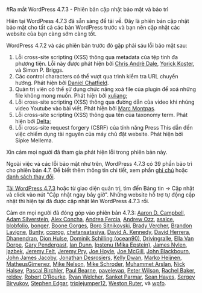 #Ra mắt WordPress 4.7.3 - Phiên bản cập nhật bảo mật và bảo trì

Hiên tại WordPress 4.7.3 đã sẵn sàng để tải về. Đây là phiên bản cập nhật bảo mật cho tất cả các bản WordPress trước và bạn nên cập nhật các website của bạn càng sớm càng tốt.

WordPress 4.7.2 và các phiên bản trước đó gặp phải sáu lỗi bảo mật sau:
1. Lỗi cross-site scripting (XSS) thông qua metadata của tệp tinh đa phương tiện. Lỗi này được phát hiện bởi [Chris Andrè Dale](https://www.securesolutions.no/), [Yorick Koster](https://twitter.com/yorickkoster), và Simon P. Briggs.
2. Các control characters có thể vượt qua trình kiểm tra URL chuyển hướng. Phát hiện bởi [Daniel Chatfield](http://www.danielchatfield.com/).
3. Quản trị viên có thể sử dụng chức năng xoá file của plugin để xoá những file không mong muốn. Phát hiện bởi [xuliang](http://b.360.cn/);
4. Lỗi cross-site scripting (XSS) thông qua đường dẫn của video khi nhúng video Youtube vào bài viết. Phát hiện bởi [Marc Montpas](https://twitter.com/marcs0h).
5. Lỗi cross-site scripting (XSS) thông qua tên của taxonomy term. Phát hiện bởi [Delta](https://profiles.wordpress.org/deltamgm2);
6. Lỗi cross-site request forgery (CSRF) của tính năng Press This dẫn đến việc chiếm dụng tài nguyên của máy chủ đặt website. Phát hiện bởi Sipke Mellema.

Xin cảm mọi người đã tham gia phát hiện lỗi trong phiên bản này.

Ngoài việc vá các lỗi bảo mật như trên, WordPress 4.7.3 có 39 phần bảo trì cho phiên bản 4.7. Để biết thêm thông tin chi tiết, xem phần [ghi chú](https://codex.wordpress.org/Version_4.7.3) hoặc [danh sách thay đổi](https://core.trac.wordpress.org/query?status=closed&milestone=4.7.3&group=component&col=id&col=summary&col=component&col=status&col=owner&col=type&col=priority&col=keywords&order=priority).

[Tải WordPress 4.7.3](https://wordpress.org/download/) hoặc từ giao diện quản trị, tìm đến Bảng tin → Cập nhật và click vào nút "Cập nhật ngay bây giờ". Những website hỗ trợ tự động cập nhật thì hiện tại đã được cập nhật lên WordPress 4.7.3 rồi.

Cảm ơn mọi người đã đóng góp vào phiên bản 4.7.3: [Aaron D. Campbell](https://profiles.wordpress.org/aaroncampbell/), [Adam Silverstein](https://profiles.wordpress.org/adamsilverstein/), [Alex Concha](https://profiles.wordpress.org/xknown/), [Andrea Fercia](https://profiles.wordpress.org/afercia/), [Andrew Ozz](https://profiles.wordpress.org/azaozz/), [asalce](https://profiles.wordpress.org/asalce/), [blobfolio](https://profiles.wordpress.org/blobfolio/), [bonger](https://profiles.wordpress.org/gitlost/), [Boone Gorges](https://profiles.wordpress.org/boonebgorges/), [Boro Sitnikovski](https://profiles.wordpress.org/bor0/), [Brady Vercher](https://profiles.wordpress.org/bradyvercher/), [Brandon Lavigne](https://profiles.wordpress.org/drrobotnik/), [Bunty](https://profiles.wordpress.org/bhargavbhandari90/), [ccprog](https://profiles.wordpress.org/ccprog/), [chetansatasiya](https://profiles.wordpress.org/ketuchetan/), [David A. Kennedy](https://profiles.wordpress.org/davidakennedy/), [David Herrera](https://profiles.wordpress.org/dlh/), [Dhanendran](https://profiles.wordpress.org/dhanendran/), [Dion Hulse](https://profiles.wordpress.org/dd32/), [Dominik Schilling (ocean90)](https://profiles.wordpress.org/ocean90/), [Drivingralle](https://profiles.wordpress.org/drivingralle/), [Ella Van Dorpe](https://profiles.wordpress.org/iseulde/), [Gary Pendergast](https://profiles.wordpress.org/pento/), [Ian Dunn](https://profiles.wordpress.org/iandunn/), [Ipstenu (Mika Epstein)](https://profiles.wordpress.org/ipstenu/), [James Nylen](https://profiles.wordpress.org/jnylen0/), [jazbek](https://profiles.wordpress.org/jazbek/), [Jeremy Felt](https://profiles.wordpress.org/jeremyfelt/), [Jeremy Pry](https://profiles.wordpress.org/jpry/), [Joe Hoyle](https://profiles.wordpress.org/joehoyle/), [Joe McGill](https://profiles.wordpress.org/joemcgill/), [John Blackbourn](https://profiles.wordpress.org/johnbillion/), [John James Jacoby](https://profiles.wordpress.org/johnjamesjacoby/), [Jonathan Desrosiers](https://profiles.wordpress.org/desrosj/), [Kelly Dwan](https://profiles.wordpress.org/ryelle/), [Marko Heijnen](https://profiles.wordpress.org/markoheijnen/), [MatheusGimenez](https://profiles.wordpress.org/matheusgimenez/), [Mike Nelson](https://profiles.wordpress.org/mnelson4/), [Mike Schroder](https://profiles.wordpress.org/mikeschroder/), [Muhammet Arslan](https://profiles.wordpress.org/codegeass/), [Nick Halsey](https://profiles.wordpress.org/celloexpressions/), [Pascal Birchler](https://profiles.wordpress.org/swissspidy/), [Paul Bearne](https://profiles.wordpress.org/pbearne/), [pavelevap](https://profiles.wordpress.org/pavelevap/), [Peter Wilson](https://profiles.wordpress.org/peterwilsoncc/), [Rachel Baker](https://profiles.wordpress.org/rachelbaker/), [reldev](https://profiles.wordpress.org/reldev/), [Robert O’Rourke](https://profiles.wordpress.org/sanchothefat/), [Ryan Welcher](https://profiles.wordpress.org/welcher/), [Sanket Parmar](https://profiles.wordpress.org/sanketparmar/), [Sean Hayes](https://profiles.wordpress.org/seanchayes/), [Sergey Biryukov](https://profiles.wordpress.org/sergeybiryukov/), [Stephen Edgar](https://profiles.wordpress.org/netweb/), [triplejumper12](https://profiles.wordpress.org/triplejumper12/), [Weston Ruter](https://profiles.wordpress.org/westonruter/), và [wpfo](https://profiles.wordpress.org/wpfo/).
